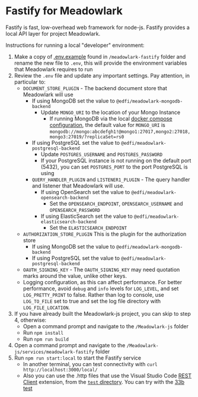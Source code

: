 # Fastify for Meadowlark

Fastify is fast, low-overhead web framework for node-js. Fastify provides a
local API layer for project Meadowlark.

Instructions for running a local "developer" environment:

1. Make a copy of [.env.example](.env.example) found in `/meadowlark-fastify`
    folder and rename the new file to `.env`, this will provide the environment
     variables that Meadowlark requires to run
1. Review the `.env` file and update any important settings. Pay attention, in
   particular to:
   * `DOCUMENT_STORE_PLUGIN` - The backend document store that Meadowlark will
     use
     * If using MongoDB set the value to `@edfi/meadowlark-mongodb-backend`
       * Update `MONGO_URI` to the location of your Mongo Instance
         * If running MongoDB via the local [docker compose
           configuration](../../docker-compose.yml), the default value for
           `MONGO_URI` is
           `mongodb://mongo:abcdefgh1!@mongo1:27017,mongo2:27018,mongo3:27019/?replicaSet=rs0`
     * If using PostgreSQL set the value to
       `@edfi/meadowlark-postgresql-backend`
       * Update `POSTGRES_USERNAME` and `POSTGRES_PASSWORD`
       * If your PostgreSQL instance is not running on the default port (5432),
         you can set `POSTGRES_PORT` to the port PostgreSQL is using
     * `QUERY_HANDLER_PLUGIN` and `LISTENER1_PLUGIN` - The query handler and
       listener that Meadowlark will use.
       * If using OpenSearch set the value to
         `@edfi/meadowlark-opensearch-backend`
          * Set the `OPENSEARCH_ENDPOINT`, `OPENSEARCH_USERNAME` and
            `OPENSEARCH_PASSWORD`
       * If using ElasticSearch set the value to
         `@edfi/meadowlark-elasticsearch-backend`
          * Set the `ELASTICSEARCH_ENDPOINT`
   * `AUTHORIZATION_STORE_PLUGIN` This is the plugin for the authorization store
     * If using MongoDB set the value to `@edfi/meadowlark-mongodb-backend`
     * If using PostgreSQL set the value to
       `@edfi/meadowlark-postgresql-backend`
   * `OAUTH_SIGNING_KEY` - The `OAUTH_SIGNING_KEY` may need quotation marks
     around the value, unlike other keys.
   * Logging configuration, as this can affect performance. For better
     performance, avoid `debug` and `info` levels for `LOG_LEVEL`, and set
     `LOG_PRETTY_PRINT` to false. Rather than log to console, use `LOG_TO_FILE`
     set to true and set the log file directory with `LOG_FILE_LOCATION`.
1. If you have already built the Meadowlark-js project, you can skip to step 4,
   otherwise:
   * Open a command prompt and navigate to the `/Meadowlark-js` folder
   * Run `npm install`
   * Run `npm run build`
1. Open a command prompt and navigate to the
   `/Meadowlark-js/services/meadowlark-fastify` folder
1. Run `npm run start:local` to start the Fastify service
   * In another terminal, you can test connectivity with `curl
     http://localhost:3000/local/`
   * Also you can use the .http files that use the Visual Studio Code [REST
     Client](https://marketplace.visualstudio.com/items?itemName=humao.rest-client)
     extension, from the [`test` directory](../../tests/http/). You can try with
     the [33b test](../../tests/http/local.33b.http)
